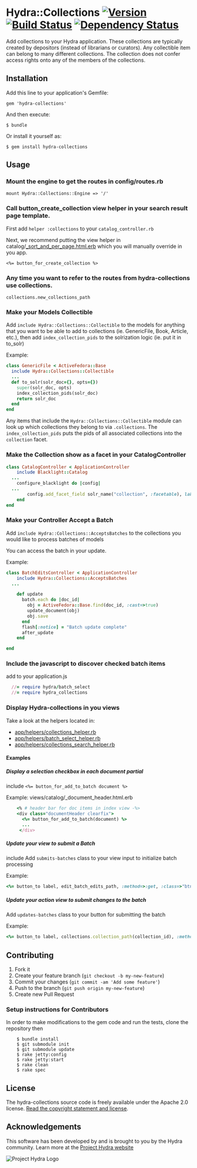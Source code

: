 # Hydra::Collections [![Version](https://badge.fury.io/rb/hydra-collections.png)](http://badge.fury.io/rb/hydra-collections) [![Build Status](https://travis-ci.org/projecthydra/hydra-collections.png?branch=master)](https://travis-ci.org/projecthydra/hydra-collections) [![Dependency Status](https://gemnasium.com/projecthydra/hydra-collections.png)](https://gemnasium.com/projecthydra/hydra-collections)

Add collections to your Hydra application.  These collections are typically created by depositors (instead of librarians or curators).  Any collectible item can belong to many different collections.  The collection does not confer access rights onto any of the members of the collections.

## Installation

Add this line to your application's Gemfile:

    gem 'hydra-collections'

And then execute:

    $ bundle

Or install it yourself as:

    $ gem install hydra-collections

## Usage

### Mount the engine to get the routes in config/routes.rb

    mount Hydra::Collections::Engine => '/'

### Call button_create_collection view helper in your search result page template.
  First add `helper :collections` to your `catalog_controller.rb`
  
  Next, we recommend putting the view helper in catalog/[_sort_and_per_page.html.erb](https://github.com/projectblacklight/blacklight/blob/master/app/views/catalog/_sort_and_per_page.html.erb) which you will manually override in you app.
```erb
<%= button_for_create_collection %>
```    

### Any time you want to refer to the routes from hydra-collections use collections.
    collections.new_collections_path

### Make your Models Collectible

Add `include Hydra::Collections::Collectible` to the models for anything that you want to be able to add to collections (ie. GenericFile, Book, Article, etc.), then add `index_collection_pids` to the solrization logic (ie. put it in to_solr)

Example:
```ruby
class GenericFile < ActiveFedora::Base
  include Hydra::Collections::Collectible
  ...
  def to_solr(solr_doc={}, opts={})
    super(solr_doc, opts)
    index_collection_pids(solr_doc)
    return solr_doc
  end
end
```

Any items that include the `Hydra::Collections::Collectible` module can look up which collections they belong to via `.collections`.  The `index_collection_pids` puts the pids of all associated collections into the `collection` facet.

### Make the Collection show as a facet in your CatalogController

```ruby
class CatalogController < ApplicationController
    include Blacklight::Catalog
  ...
    configure_blacklight do |config|
  ...     
        config.add_facet_field solr_name("collection", :facetable), label: "Collection", helper_method: :collection_name
    end
end
```

### Make your Controller Accept a Batch

Add `include Hydra::Collections::AcceptsBatches` to the collections you would like to process batches of models

You can access the batch in your update.

Example:
```ruby
class BatchEditsController < ApplicationController
    include Hydra::Collections::AcceptsBatches
  ...

    def update
      batch.each do |doc_id|
        obj = ActiveFedora::Base.find(doc_id, :cast=>true)
        update_document(obj)
        obj.save
      end
      flash[:notice] = "Batch update complete"
      after_update
    end

end
```
### Include the javascript to discover checked batch items

add to your application.js
```ruby
  //= require hydra/batch_select
  //= require hydra_collections
```

### Display Hydra-collections in you views
Take a look at the helpers located in:
* [app/helpers/collections_helper.rb](/app/helpers/collections_helper.rb) 
* [app/helpers/batch_select_helper.rb](/app/helpers/batch_select_helper.rb) 
* [app/helpers/collections_search_helper.rb](/app/helpers/collections_search_helper.rb) 
 
#### Examples

##### Display a selection checkbox in each document partial

include ```<%= button_for_add_to_batch document %>```

Example: views/catalog/_document_header.html.erb
```ruby
    <% # header bar for doc items in index view -%>
    <div class="documentHeader clearfix">
      <%= button_for_add_to_batch(document) %>
      ...
     </div>

```


##### Update your view to submit a Batch

include
Add `submits-batches` class to your view input to initialize batch processing

Example:
```ruby
<%= button_to label, edit_batch_edits_path, :method=>:get, :class=>"btn submits-batches", 'data-behavior'=>'batch-edit', :id=>'batch-edit' %>
```

##### Update your action view to submit changes to the batch

Add `updates-batches` class to your button for submitting the batch

Example:
```ruby
<%= button_to label, collections.collection_path(collection_id), :method=>:put, :class=>"btn btn-primary updates-collection submits-batches collection-update", 'data-behavior'=>'hydra-collections', :id=>'hydra-collection-update' %>
```


## Contributing

1. Fork it
2. Create your feature branch (`git checkout -b my-new-feature`)
3. Commit your changes (`git commit -am 'Add some feature'`)
4. Push to the branch (`git push origin my-new-feature`)
5. Create new Pull Request

### Setup instructions for Contributors

In order to make modifications to the gem code and run the tests, clone the repository then

```
    $ bundle install
    $ git submodule init
    $ git submodule update
    $ rake jetty:config
    $ rake jetty:start
    $ rake clean
    $ rake spec
```

## License

The hydra-collections source code is freely available under the Apache 2.0 license.
[Read the copyright statement and license](/LICENSE.txt).

## Acknowledgements

This software has been developed by and is brought to you by the Hydra community.  Learn more at the [Project Hydra website](http://projecthydra.org)

![Project Hydra Logo](https://github.com/uvalib/libra-oa/blob/a6564a9e5c13b7873dc883367f5e307bf715d6cf/public/images/powered_by_hydra.png?raw=true)
